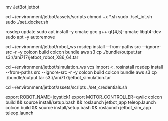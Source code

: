 mv JetBot jetbot


cd ~/environment/jetbot/assets/scripts
chmod +x *.sh
sudo ./set_iot.sh
sudo ./set_docker.sh


rosdep update
sudo apt install -y cmake gcc g++ qt{4,5}-qmake libqt4-dev
sudo apt -y autoremove


cd  ~/environment/jetbot/robot_ws
rosdep  install --from-paths src --ignore-src -r -y
colcon build
colcon bundle
aws s3 cp ./bundle/output.tar s3://ani717/jetbot_robot_X86_64.tar


cd  ~/environment/jetbot/simulation_ws
vcs import < .rosinstall
rosdep  install --from-paths src --ignore-src -r -y
colcon build
colcon bundle
aws s3 cp ./bundle/output.tar s3://ani717/jetbot_simulation.tar


cd ~/environment/jetbot/assets/scripts
./set_credentials.sh



export ROBOT_NAME=joystick1
export MOTOR_CONTROLLER=qwiic
colcon build && source install/setup.bash && roslaunch jetbot_app teleop.launch
colcon build && source install/setup.bash && roslaunch jetbot_sim_app teleop.launch